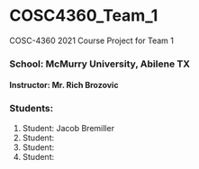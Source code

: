 # COSC4360_Team_1
COSC-4360 2021 Course Project for Team 1

### School:  McMurry University, Abilene TX
#### Instructor: Mr. Rich Brozovic
### Students:
1. Student: Jacob Bremiller
2. Student: 
3. Student: 
4. Student: 
